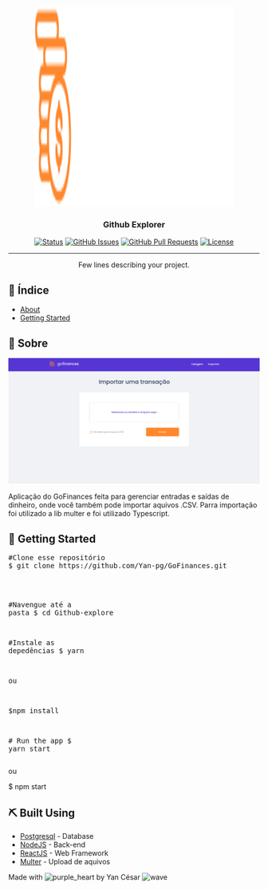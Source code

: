 <p align="center">
  <a href="" rel="noopener">
 <img width=400px height=400px src="./src/assets/Logo18.svg" alt="Project logo"></a>
</p>

<h3 align="center">Github Explorer</h3>

<div align="center">

[![Status](https://img.shields.io/badge/status-active-success.svg)]()
[![GitHub Issues](https://img.shields.io/github/issues/kylelobo/The-Documentation-Compendium.svg)](https://github.com/kylelobo/The-Documentation-Compendium/issues)
[![GitHub Pull Requests](https://img.shields.io/github/issues-pr/kylelobo/The-Documentation-Compendium.svg)](https://github.com/kylelobo/The-Documentation-Compendium/pulls)
[![License](https://img.shields.io/badge/license-MIT-blue.svg)](/LICENSE)

</div>

---

<p align="center"> Few lines describing your project.
    <br>
</p>

## 📝 Índice

- [About](#about)
- [Getting Started](#getting_started)

## 🧐 Sobre <a name = "about"></a>

 <img src="./src/assets/go.gif" alt="Project logo"></a>

Aplicação do GoFinances feita para gerenciar entradas e saídas de dinheiro, onde você também pode importar aquivos .CSV.
Parra importação foi utilizado a lib multer e foi utilizado Typescript.

## 🏁 Getting Started <a name = "getting_started"></a>

<div class="highlight highlight-source-shell"><pre><span class="pl-c"><span class="pl-c">#</span>Clone esse repositório</span>
$ git clone https://github.com/Yan-pg/GoFinances.git
<br>

<span class="pl-c"><span class="pl-c">#</span>Navengue até a pasta</span>
$ <span class="pl-c1">cd</span> Github-explore

<span class="pl-c"><span class="pl-c">#</span>Instale as depedências</span>
$ yarn

ou

$npm install

<span class="pl-c"><span class="pl-c">#</span> Run the app</span>
$ yarn start</pre></div>

ou

$ npm start</pre></div>
## ⛏️ Built Using <a name = "built_using"></a>

- [Postgresql](https://www.postgresql.org/) - Database
- [NodeJS](https://nodejs.org/en/) - Back-end
- [ReactJS](https://pt-br.reactjs.org/) - Web Framework
- [Multer](https://pt-br.reactjs.org/) - Upload de aquivos

<p>Made with <g-emoji class="g-emoji" alias="purple_heart" fallback-src="https://github.githubassets.com/images/icons/emoji/unicode/1f49c.png"><img class="emoji" alt="purple_heart" height="20" width="20" src="https://github.githubassets.com/images/icons/emoji/unicode/1f49c.png"></g-emoji> by Yan César <g-emoji class="g-emoji" alias="wave" fallback-src="https://github.githubassets.com/images/icons/emoji/unicode/1f44b.png"><img class="emoji" alt="wave" height="20" width="20" src="https://github.githubassets.com/images/icons/emoji/unicode/1f44b.png"></g-emoji>
